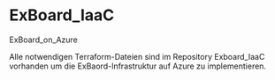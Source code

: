 # ExBoard_IaaC
ExBoard_on_Azure

Alle notwendigen Terraform-Dateien sind im Repository Exboard_IaaC vorhanden um die ExBaord-Infrastruktur auf Azure zu implementieren.
